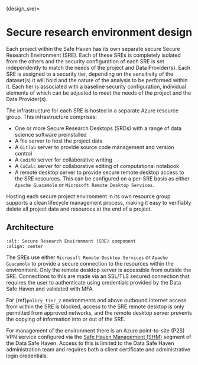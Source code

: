 (design_sre)=

# Secure research environment design

Each project within the Safe Haven has its own separate secure Secure Research Environment (SRE).
Each of these SREs is completely isolated from the others and the security configuration of each SRE is set independently to match the needs of the project and Data Provider(s).
Each SRE is assigned to a security tier, depending on the sensitivity of the dataset(s) it will hold and the nature of the analysis to be performed within it.
Each tier is associated with a baseline security configuration, individual elements of which can be adjusted to meet the needs of the project and the Data Provider(s).

The infrastructure for each SRE is hosted in a separate Azure resource group.
This infrastructure comprises:

- One or more Secure Research Desktops (SRDs) with a range of data science software preinstalled
- A file server to host the project data
- A `Gitlab` server to provide source code management and version control
- A `CodiMD` server for collaborative writing
- A `CoCalc` server for collaborative editing of computational notebook
- A remote desktop server to provide secure remote desktop access to the SRE resources. This can be configured on a per-SRE basis as either `Apache Guacamole` or `Microsoft Remote Desktop Services`.

Hosting each secure project environment in its own resource group supports a clean lifecycle management process, making it easy to verifiably delete all project data and resources at the end of a project.

## Architecture

```{image} sre_architecture.png
:alt: Secure Research Environment (SRE) component
:align: center
```

The SREs use either `Microsoft Remote Desktop Services` or `Apache Guacamole` to provide a secure connection to the resources within the environment.
Only the remote desktop server is accessible from outside the SRE.
Connections to this are made via an SSL/TLS secured connection that requires the user to authenticate using credentials provided by the Data Safe Haven and validated with MFA.

For {ref}`policy_tier_2` environments and above outbound internet access from within the SRE is blocked, access to the SRE remote desktop is only permitted from approved networks, and the remote desktop server prevents the copying of information into or out of the SRE.

For management of the environment there is an Azure point-to-site (P2S) VPN service configured via the [Safe Haven Management (SHM)](shm_details.md) segment of the Data Safe Haven.
Access to this is limited to the Data Safe Haven administration team and requires both a client certificate and administrative login credentials.
